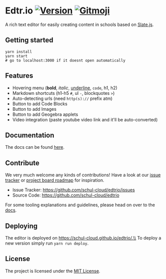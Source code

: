 # Edtr.io [![Version](https://img.shields.io/badge/version-2.1.0-black.svg?style=flat-square)](https://github.com/schul-cloud/edtrio/releases) [![Gitmoji](https://img.shields.io/badge/gitmoji-%20😜%20😍-FFDD67.svg?style=flat-square)](https://gitmoji.carloscuesta.me)

A rich text editor for easily creating content in schools based on [Slate.js](https://github.com/ianstormtaylor/slate).

## Getting started

```shell
yarn install
yarn start
# go to localhost:3000 if it doesnt open automatically
```

## Features

- Hovering menu (**bold**, _italic_, <u>underline</u>, `code`, h1, h2)
- Markdown shortcuts (h1-h5 `#`, ul `-`, blockquotes `>`)
- Auto-detecting urls (need `http(s)://` prefix atm)
- Button to add Code Blocks
- Button to add Images
- Button to add Geogebra applets
- Video integration (paste youtube video link and it'll be auto-converted)

## Documentation

The docs can be found [here](https://edtrio-docs.netlify.com/).

## Contribute

We very much welcome any kinds of contributions! Have a look at our [issue tracker](https://github.com/schul-cloud/edtrio/issues) or [project board roadmap](https://github.com/schul-cloud/edtrio/projects/1) for inspiration.

- Issue Tracker: https://github.com/schul-cloud/edtrio/issues
- Source Code: https://github.com/schul-cloud/edtrio

For some tooling explanations and guidelines, please head on over to the [docs](https://edtrio-docs.netlify.com/).

## Deploying
The editor is deployed on https://schul-cloud.github.io/edtrio/.\\
To deploy a new version simply run `yarn run deploy`.

## License

The project is licensed under the [MIT License](LICENSE).
